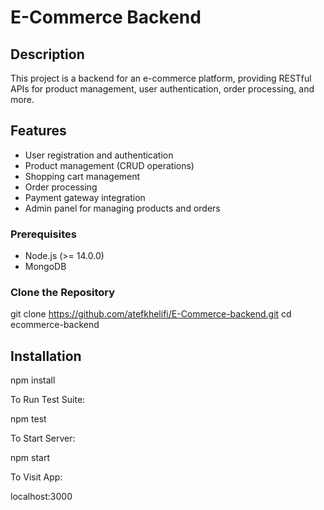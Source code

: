 # E-Commerce Backend

## Description

This project is a backend for an e-commerce platform, providing RESTful APIs for product management, user authentication, order processing, and more.

## Features

- User registration and authentication
- Product management (CRUD operations)
- Shopping cart management
- Order processing
- Payment gateway integration
- Admin panel for managing products and orders

### Prerequisites

- Node.js (>= 14.0.0)
- MongoDB

### Clone the Repository

git clone https://github.com/atefkhelifi/E-Commerce-backend.git
cd ecommerce-backend

## Installation

npm install

To Run Test Suite:

npm test

To Start Server:

npm start

To Visit App:

localhost:3000
